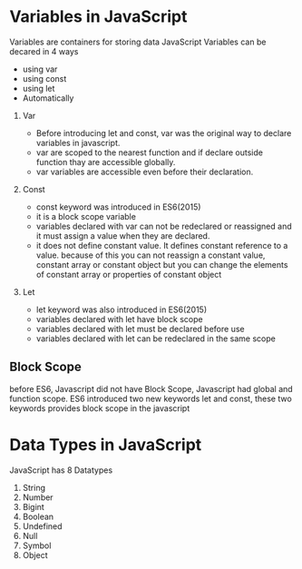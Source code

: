 # Variables in JavaScript

Variables are containers for storing data
JavaScript Variables can be decared in 4 ways

- using var
- using const
- using let
- Automatically

1. Var
   - Before introducing let and const, var was the original way to declare variables in javascript.
   - var are scoped to the nearest function and if declare outside function thay are accessible globally.
   - var variables are accessible even before their declaration.

2. Const
   - const keyword was introduced in ES6(2015)
   - it is a block scope variable
   - variables declared with var can not be redeclared or reassigned and it must assign a value when they are declared.
   - it does not define constant value. It defines constant reference to a value. because of this you can not reassign a constant value, constant array or constant object but you can change the elements of constant array or properties of constant object 

3. Let
   - let keyword was also introduced in ES6(2015)
   - variables declared with let have block scope
   - variables declared with let must be declared before use
   - variables declared with let can be redeclared in the same scope

## Block Scope
before ES6, Javascript did not have Block Scope, Javascript had global and function scope.
ES6 introduced two new keywords let and const, these two keywords provides block scope in the javascript

# Data Types in JavaScript

JavaScript has 8 Datatypes 
1. String
2. Number
3. Bigint
4. Boolean
5. Undefined
6. Null
7. Symbol
8. Object


